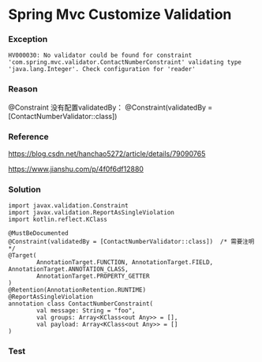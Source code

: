# Spring Mvc Customize Validation

### Exception

```aidl
HV000030: No validator could be found for constraint 'com.spring.mvc.validator.ContactNumberConstraint' validating type 'java.lang.Integer'. Check configuration for 'reader'
```

### Reason

@Constraint 没有配置validatedBy：  @Constraint(validatedBy = [ContactNumberValidator::class])

### Reference

https://blog.csdn.net/hanchao5272/article/details/79090765

https://www.jianshu.com/p/4f0f6df12880


### Solution


```aidl
import javax.validation.Constraint
import javax.validation.ReportAsSingleViolation
import kotlin.reflect.KClass

@MustBeDocumented
@Constraint(validatedBy = [ContactNumberValidator::class])  /* 需要注明 */
@Target(
        AnnotationTarget.FUNCTION, AnnotationTarget.FIELD, AnnotationTarget.ANNOTATION_CLASS,
        AnnotationTarget.PROPERTY_GETTER
)
@Retention(AnnotationRetention.RUNTIME)
@ReportAsSingleViolation
annotation class ContactNumberConstraint(
        val message: String = "foo",
        val groups: Array<KClass<out Any>> = [],
        val payload: Array<KClass<out Any>> = []
)
```

### Test